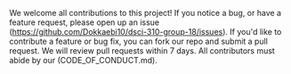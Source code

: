 We welcome all contributions to this project!
If you notice a bug, or have a feature request,
please open up an issue (https://github.com/Dokkaebi10/dsci-310-group-18/issues).
If you'd like to contribute a feature or bug fix,
you can fork our repo and submit a pull request.
We will review pull requests within 7 days.
All contributors must abide by our (CODE_OF_CONDUCT.md).
